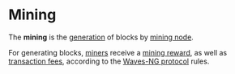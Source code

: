 # Mining

The **mining** is the [generation](/en/blockchain/block/block-generation/) of blocks by [mining node](/en/blockchain/node/mining-node).

For generating blocks, [miners](/en/blockchain/mining/miner) receive a [mining reward](/en/blockchain/mining/mining-reward), as well as [transaction fees](/en/blockchain/transaction/transaction-fee), according to the [Waves-NG protocol](/en/blockchain/waves-protocol/waves-ng-protocol) rules.

